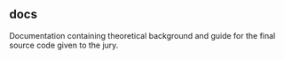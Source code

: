 ## docs

Documentation containing theoretical background and guide for the final source code given to the jury. 
